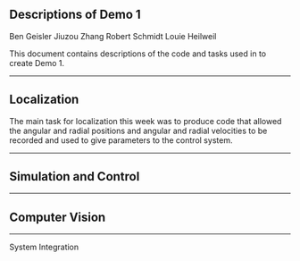 Descriptions of Demo 1
---------------------------------------------------------------------------------------------------------------

Ben Geisler
Jiuzou Zhang
Robert Schmidt
Louie Heilweil

This document contains descriptions of the code and tasks used in to create Demo 1.

---------------------------------------------------------------------------------------------------------------
Localization
--
The main task for localization this week was to produce code that allowed the angular and radial positions and 
angular and radial velocities to be recorded and used to give parameters to the control system.

---------------------------------------------------------------------------------------------------------------
Simulation and Control
--

---------------------------------------------------------------------------------------------------------------
Computer Vision
--

---------------------------------------------------------------------------------------------------------------
System Integration
